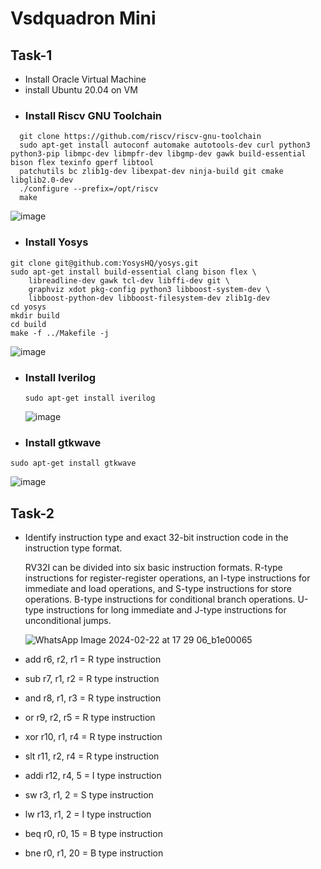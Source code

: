 # Vsdquadron Mini

## Task-1
+ Install Oracle Virtual Machine
+ install Ubuntu 20.04 on VM
+ ### Install Riscv GNU Toolchain

```
  git clone https://github.com/riscv/riscv-gnu-toolchain
  sudo apt-get install autoconf automake autotools-dev curl python3 python3-pip libmpc-dev libmpfr-dev libgmp-dev gawk build-essential bison flex texinfo gperf libtool   
  patchutils bc zlib1g-dev libexpat-dev ninja-build git cmake libglib2.0-dev
  ./configure --prefix=/opt/riscv
  make
  ```
![image](https://github.com/Amrutha3515/RISC-V/assets/150571663/9a6bbd49-9c43-4ec2-8590-fdd2ba1445b6)



+ ### Install Yosys
```
git clone git@github.com:YosysHQ/yosys.git
sudo apt-get install build-essential clang bison flex \
	libreadline-dev gawk tcl-dev libffi-dev git \
	graphviz xdot pkg-config python3 libboost-system-dev \
	libboost-python-dev libboost-filesystem-dev zlib1g-dev
cd yosys
mkdir build
cd build
make -f ../Makefile -j
```
![image](https://github.com/Amrutha3515/RISC-V/assets/150571663/c4bb02b9-5454-4a3d-8dc1-da1420c8f27e)

+ ### Install Iverilog
  ```
  sudo apt-get install iverilog
  ```
  ![image](https://github.com/Amrutha3515/RISC-V/assets/150571663/1e635984-51f3-4533-b73b-646754abd8bd)

+ ### Install gtkwave
```
sudo apt-get install gtkwave
```
![image](https://github.com/Amrutha3515/RISC-V/assets/150571663/9122d695-2e38-40f3-8949-601ebab8d46b)

## Task-2 
+ Identify instruction type and exact 32-bit instruction code in the instruction type format.
  
  RV32I can be divided into six basic instruction formats. R-type instructions for register-register operations, an I-type instructions for immediate and load operations, and S-type instructions for store operations. B-type instructions for conditional branch operations. U-type instructions for long immediate and J-type instructions for unconditional jumps.

  ![WhatsApp Image 2024-02-22 at 17 29 06_b1e00065](https://github.com/Amrutha3515/RISC-V/assets/150571663/e06834ef-90e6-4b81-8ce4-9c720aff2562)
  
 +  add r6, r2, r1 	= R type instruction
+ sub r7, r1, r2	= R type instruction
+ and r8, r1, r3	= R type instruction
 + or r9, r2, r5	= R type instruction
+ xor r10, r1, r4	= R type instruction
+ slt r11, r2, r4	= R type instruction
+ addi r12, r4, 5	= I type instruction
+ sw r3, r1, 2		= S type instruction
+ lw r13, r1, 2		= I type instruction
+ beq r0, r0, 15	= B type instruction
+ bne r0, r1, 20	= B type instruction










